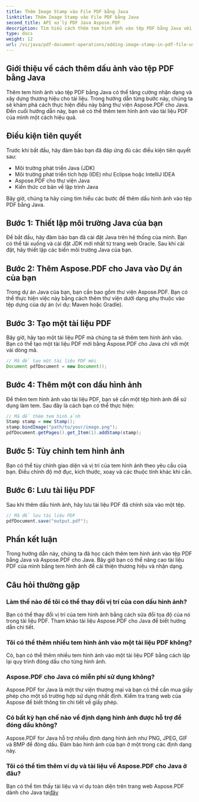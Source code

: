```yaml
---
title: Thêm Image Stamp vào File PDF bằng Java
linktitle: Thêm Image Stamp vào File PDF bằng Java
second_title: API xử lý PDF Java Aspose.PDF
description: Tìm hiểu cách thêm tem hình ảnh vào tệp PDF bằng Java với hướng dẫn toàn diện về Aspose.PDF cho Java này.
type: docs
weight: 12
url: /vi/java/pdf-document-operations/adding-image-stamp-in-pdf-file-using-java/
---
```


## Giới thiệu về cách thêm dấu ảnh vào tệp PDF bằng Java

Thêm tem hình ảnh vào tệp PDF bằng Java có thể tăng cường nhận dạng và xây dựng thương hiệu cho tài liệu. Trong hướng dẫn từng bước này, chúng ta sẽ khám phá cách thực hiện điều này bằng thư viện Aspose.PDF cho Java. Đến cuối hướng dẫn này, bạn sẽ có thể thêm tem hình ảnh vào tài liệu PDF của mình một cách hiệu quả.

## Điều kiện tiên quyết

Trước khi bắt đầu, hãy đảm bảo bạn đã đáp ứng đủ các điều kiện tiên quyết sau:

- Môi trường phát triển Java (JDK)
- Môi trường phát triển tích hợp (IDE) như Eclipse hoặc IntelliJ IDEA
- Aspose.PDF cho thư viện Java
- Kiến thức cơ bản về lập trình Java

Bây giờ, chúng ta hãy cùng tìm hiểu các bước để thêm dấu hình ảnh vào tệp PDF bằng Java.

## Bước 1: Thiết lập môi trường Java của bạn

Để bắt đầu, hãy đảm bảo bạn đã cài đặt Java trên hệ thống của mình. Bạn có thể tải xuống và cài đặt JDK mới nhất từ trang web Oracle. Sau khi cài đặt, hãy thiết lập các biến môi trường Java của bạn.

## Bước 2: Thêm Aspose.PDF cho Java vào Dự án của bạn

Trong dự án Java của bạn, bạn cần bao gồm thư viện Aspose.PDF. Bạn có thể thực hiện việc này bằng cách thêm thư viện dưới dạng phụ thuộc vào tệp dựng của dự án (ví dụ: Maven hoặc Gradle).

## Bước 3: Tạo một tài liệu PDF

Bây giờ, hãy tạo một tài liệu PDF mà chúng ta sẽ thêm tem hình ảnh vào. Bạn có thể tạo một tài liệu PDF mới bằng Aspose.PDF cho Java chỉ với một vài dòng mã.

```java
// Mã để tạo một tài liệu PDF mới
Document pdfDocument = new Document();
```

## Bước 4: Thêm một con dấu hình ảnh

Để thêm tem hình ảnh vào tài liệu PDF, bạn sẽ cần một tệp hình ảnh để sử dụng làm tem. Sau đây là cách bạn có thể thực hiện:

```java
// Mã để thêm tem hình ảnh
Stamp stamp = new Stamp();
stamp.bindImage("path/to/your/image.png");
pdfDocument.getPages().get_Item(1).addStamp(stamp);
```

## Bước 5: Tùy chỉnh tem hình ảnh

Bạn có thể tùy chỉnh giao diện và vị trí của tem hình ảnh theo yêu cầu của bạn. Điều chỉnh độ mờ đục, kích thước, xoay và các thuộc tính khác khi cần.

## Bước 6: Lưu tài liệu PDF

Sau khi thêm dấu hình ảnh, hãy lưu tài liệu PDF đã chỉnh sửa vào một tệp.

```java
// Mã để lưu tài liệu PDF
pdfDocument.save("output.pdf");
```

## Phần kết luận

Trong hướng dẫn này, chúng ta đã học cách thêm tem hình ảnh vào tệp PDF bằng Java và Aspose.PDF cho Java. Bây giờ bạn có thể nâng cao tài liệu PDF của mình bằng tem hình ảnh để cải thiện thương hiệu và nhận dạng.

## Câu hỏi thường gặp

### Làm thế nào để tôi có thể thay đổi vị trí của con dấu hình ảnh?

Bạn có thể thay đổi vị trí của tem hình ảnh bằng cách sửa đổi tọa độ của nó trong tài liệu PDF. Tham khảo tài liệu Aspose.PDF cho Java để biết hướng dẫn chi tiết.

### Tôi có thể thêm nhiều tem hình ảnh vào một tài liệu PDF không?

Có, bạn có thể thêm nhiều tem hình ảnh vào một tài liệu PDF bằng cách lặp lại quy trình đóng dấu cho từng hình ảnh.

### Aspose.PDF cho Java có miễn phí sử dụng không?

Aspose.PDF for Java là một thư viện thương mại và bạn có thể cần mua giấy phép cho một số trường hợp sử dụng nhất định. Kiểm tra trang web của Aspose để biết thông tin chi tiết về giấy phép.

### Có bất kỳ hạn chế nào về định dạng hình ảnh được hỗ trợ để đóng dấu không?

Aspose.PDF for Java hỗ trợ nhiều định dạng hình ảnh như PNG, JPEG, GIF và BMP để đóng dấu. Đảm bảo hình ảnh của bạn ở một trong các định dạng này.

### Tôi có thể tìm thêm ví dụ và tài liệu về Aspose.PDF cho Java ở đâu?

Bạn có thể tìm thấy tài liệu và ví dụ toàn diện trên trang web Aspose.PDF dành cho Java tại[đây](https://reference.aspose.com/pdf/java/.)